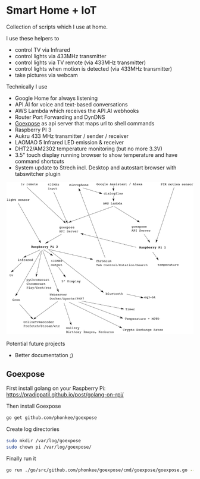 # Smart Home + IoT
Collection of scripts which I use at home. 

I use these helpers to
 - control TV via Infrared
 - control lights via 433MHz transmitter
 - control lights via TV remote (via 433MHz transmitter)
 - control lights when motion is detected (via 433MHz transmitter)
 - take pictures via webcam

Technically I use
 - Google Home for always listening
 - API.AI for voice and text-based conversations
 - AWS Lambda which receives the API.AI webhooks
 - Router Port Forwarding and DynDNS
 - [Goexpose](https://github.com/phonkee/goexpose) as api server that maps url to shell commands
 - Raspberry PI 3
 - Aukru 433 MHz transmitter / sender / receiver
 - LAOMAO 5 Infrared LED emission & receiver
 - DHT22/AM2302 temperature monitoring (but no more 3.3V)
 - 3.5" touch display running browser to show temperature and have command shortcuts
 - System update to Strech incl. Desktop and autostart browser with tabswitcher plugin

![documentation](docs/images/smarthome.png)

Potential future projects
 - Better documentation ;)

## Goexpose
First install golang on your Raspberry Pi: https://pradippatil.github.io/post/golang-on-rpi/

Then install Goexpose
```bash
go get github.com/phonkee/goexpose 
```

Create log directories
```bash
sudo mkdir /var/log/goexpose
sudo chown pi /var/log/goexpose/
```

Finally run it
```bash
go run ./go/src/github.com/phonkee/goexpose/cmd/goexpose/goexpose.go --config assistant-helper/config.yaml -format yaml -log_dir /var/log/goexpose -alsologtostderr=true -stderrthreshold=INFO -v 2
```

